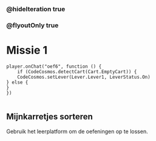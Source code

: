 ### @hideIteration true
### @flyoutOnly true
# Missie 1
```blocks
player.onChat("oef6", function () {
    if (CodeCosmos.detectCart(Cart.EmptyCart)) {
    CodeCosmos.setLever(Lever.Lever1, LeverStatus.On)
} else {
}
})
```

```template
```

## Mijnkarretjes sorteren

Gebruik het leerplatform om de oefeningen op te lossen.
